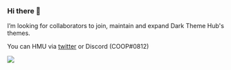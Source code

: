 ### Hi there 👋

I’m looking for collaborators to join, maintain and expand Dark Theme Hub's themes.

You can HMU via [twitter](https://twitter.com/ItsSnazzie) or Discord (COOP#0812)

<img src="https://i.gyazo.com/0c6f2535de2edb76cfade91a2171ef2b.png"/>
